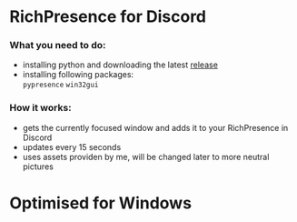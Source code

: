 # RichPresence for Discord

### What you need to do:
   - installing python and downloading the latest [release](https://raw.githubusercontent.com/xNaCly/scripts/master/discord/richpresence/rpc.py)
   - installing following packages:<br>
               `pypresence`
               `win32gui`

### How it works:
   - gets the currently focused window and adds it to your RichPresence in Discord <br>
   - updates every 15 seconds<br>
   - uses assets providen by me, will be changed later to more neutral pictures




# Optimised for Windows
